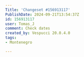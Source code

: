 ```yaml
---
Title: 'Changeset #156913117'
PublishDate: 2024-09-21T13:54:37Z
id: 156913117
user: Tomas_J
comment: Check dates
created_by: Vespucci 20.0.4.0
tags:
- Montenegro

---
```

